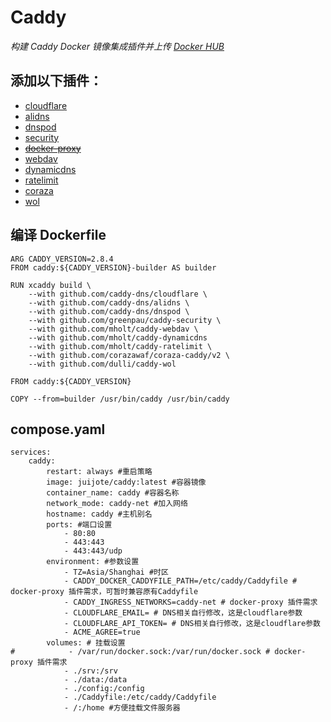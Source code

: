 # Caddy

*构建 Caddy Docker 镜像集成插件并上传 [Docker HUB](https://hub.docker.com/r/juijote/caddy)*

## 添加以下插件：
- [cloudflare](https://github.com/caddy-dns/cloudflare)
- [alidns](https://github.com/caddy-dns/alidns) 
- [dnspod](https://github.com/caddy-dns/dnspod  ) 
- [security]( https://github.com/greenpau/caddy-security  ) 
- ~~[docker-proxy](https://github.com/lucaslorentz/caddy-docker-proxy)~~
- [webdav]( https://github.com/mholt/caddy-webdav ) 
- [dynamicdns](https://github.com/mholt/caddy-dynamicdns)
- [ratelimit](https://github.com/mholt/caddy-ratelimit)
- [coraza](https://github.com/corazawaf/coraza-caddy/v2)
- [wol](https://github.com/dulli/caddy-wol)

## 编译 Dockerfile
```
ARG CADDY_VERSION=2.8.4
FROM caddy:${CADDY_VERSION}-builder AS builder

RUN xcaddy build \
    --with github.com/caddy-dns/cloudflare \
    --with github.com/caddy-dns/alidns \
    --with github.com/caddy-dns/dnspod \
    --with github.com/greenpau/caddy-security \
    --with github.com/mholt/caddy-webdav \
    --with github.com/mholt/caddy-dynamicdns
    --with github.com/mholt/caddy-ratelimit \
    --with github.com/corazawaf/coraza-caddy/v2 \
    --with github.com/dulli/caddy-wol

FROM caddy:${CADDY_VERSION}

COPY --from=builder /usr/bin/caddy /usr/bin/caddy
```

## compose.yaml
```
services:
    caddy:
        restart: always #重启策略
        image: juijote/caddy:latest #容器镜像
        container_name: caddy #容器名称
        network_mode: caddy-net #加入网络
        hostname: caddy #主机别名
        ports: #端口设置
            - 80:80
            - 443:443
            - 443:443/udp
        environment: #参数设置
            - TZ=Asia/Shanghai #时区
            - CADDY_DOCKER_CADDYFILE_PATH=/etc/caddy/Caddyfile # docker-proxy 插件需求，可暂时兼容原有Caddyfile
            - CADDY_INGRESS_NETWORKS=caddy-net # docker-proxy 插件需求
            - CLOUDFLARE_EMAIL= # DNS相关自行修改，这是cloudflare参数
            - CLOUDFLARE_API_TOKEN= # DNS相关自行修改，这是cloudflare参数
            - ACME_AGREE=true
        volumes: # 挂载设置
#            - /var/run/docker.sock:/var/run/docker.sock # docker-proxy 插件需求
            - ./srv:/srv
            - ./data:/data
            - ./config:/config
            - ./Caddyfile:/etc/caddy/Caddyfile
            - /:/home #方便挂载文件服务器
```
